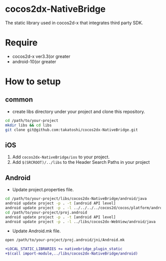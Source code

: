 cocos2dx-NativeBridge
=====================

The static library used in cocos2d-x that integrates third party SDK.

# Require
* cocos2d-x ver3.3(or greater
* android-10(or greater

# How to setup

## common
* create libs directory under your project and clone this repository.

```sh
cd /path/to/your-project
mkdir libs && cd libs
git clone git@github.com:takatoshi/cocos2dx-NativeBridge.git
```

## iOS
1. Add `cocos2dx-NativeBridge/ios` to your project.
2. Add `$(SRCROOT)/../libs` to the Header Search Paths in your project

## Android
* Update project.properties file.

```sh
cd /path/to/your-project/libs/cocos2dx-NativeBridge/android/java
android update project -p . -t [android API level]
android update project -p . -l ../../../../cocos2d/cocos/platform/android/java
cd /path/to/your-project/proj.android
android update project -p . -t [android API level]
android update project -p . -l ../libs/cocos2dx-WebView/android/java
```

* Update Android.mk file.

```sh
open /path/to/your-project/proj.android/jni/Android.mk
```

```diff
+LOCAL_STATIC_LIBRARIES += nativebridge_plugin_static
+$(call import-module,../libs/cocos2dx-NativeBridge/android)
```
